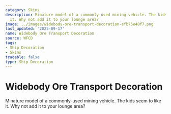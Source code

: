 ```yaml
---
category: Skins
description: Minature model of a commonly-used mining vehicle. The kids seem to like
  it. Why not add it to your lounge area?
image: ../images/widebody-ore-transport-decoration-efb75e48f7.png
last_updated: '2025-09-17'
name: Widebody Ore Transport Decoration
source: WFCD
tags:
- Ship Decoration
- Skins
tradable: false
type: Ship Decoration
---
```


# Widebody Ore Transport Decoration

Minature model of a commonly-used mining vehicle. The kids seem to like it. Why not add it to your lounge area?

